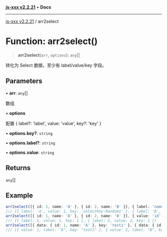 [**js-xxx v2.2.21**](../README.md) • **Docs**

***

[js-xxx v2.2.21](../README.md) / arr2select

# Function: arr2select()

> **arr2select**(`arr`, `options`): `any`[]

转化为 Select 数据，至少有 label/value/key 字段。

## Parameters

• **arr**: `any`[]

数组

• **options**

配置 { label?: 'label', value: 'value', key?: 'key' }

• **options.key?**: `string`

• **options.label?**: `string`

• **options.value**: `string`

## Returns

`any`[]

## Example

```ts
arr2select([{ id: 1, name: 'A' }, { id: 2, name: 'B' }], { label: 'name', value: 'id' });
/// [{ label: 'A', value: 1, key: 'selectKey-Random1' }, { label: 'B', value: 2, key: 'selectKey-Random2' }]
arr2select([{ id: 1, name: 'A' }, { id: 2, name: 'B' }], { value: 'id', key: 'UNDEFINED' });
/// [{ label: 1, value: 1, key: 1 }, { label: 2, value: 2, key: 2 }]
arr2select([{ data: { id: 1, name: 'A' }, key: 'test1' }, { data: { id: 2, name: 'B' }, key: 'test2' }], { value: 'data.id', key: 'key', label: 'data.name' });
/// [{ value: 1, label: "A", key: "test1" }, { value: 2, label: "B", key: "test2" }]
```

